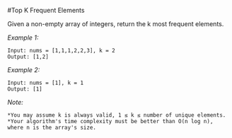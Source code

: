 #Top K Frequent Elements

Given a non-empty array of integers, return the k most frequent elements.

*Example 1:*

    Input: nums = [1,1,1,2,2,3], k = 2
    Output: [1,2]
*Example 2:*

    Input: nums = [1], k = 1
    Output: [1]
*Note:*

    *You may assume k is always valid, 1 ≤ k ≤ number of unique elements.
    *Your algorithm's time complexity must be better than O(n log n), where n is the array's size.